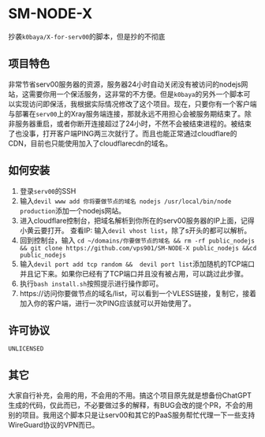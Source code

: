# SM-NODE-X

抄袭`k0baya/X-for-serv00`的脚本，但是抄的不彻底

## 项目特色
 非常节省serv00服务器的资源，服务器24小时自动关闭没有被访问的nodejs网站，这需要你用一个保活服务，这非常的不方便。但是`k0baya`的另外一个脚本可以实现访问即保活，我根据实际情况修改了这个项目。现在，只要你有一个客户端与部署在`serv00`上的Xray服务端连接，那就永远不用担心会被服务期结束了。除非服务器重启，或者你断开连接超过了24小时，不然不会被结束进程的。被结束了也没事，打开客户端PING两三次就行了。而且也能正常通过cloudflare的CDN，目前也只能使用加入了cloudflarecdn的域名。

## 如何安装

1. 登录`serv00`的SSH
2. 输入`devil www add 你将要做节点的域名 nodejs /usr/local/bin/node production`添加一个nodejs网站。
3. 进入cloudflare控制台，把域名解析到你所在的serv00服务器的IP上面，记得小黄云要打开。
   查看IP: 输入`devil vhost list`，除了s开头的都可以解析。
4. 回到控制台，输入 `cd ~/domains/你要做节点的域名 && rm -rf public_nodejs && git clone https://github.com/vps901/SM-NODE-X public_nodejs &&cd public_nodejs`
5. 输入`devil port add tcp random &&  devil port list`添加随机的TCP端口并且记下来。如果你已经有了TCP端口并且没有被占用，可以跳过此步骤。
6. 执行`bash install.sh`按照提示进行操作即可。
7. https://访问你要做节点的域名/list，可以看到一个VLESS链接，复制它，接着加入你的客户端，进行一次PING应该就可以开始使用了。

## 许可协议
`UNLICENSED`

## 其它

大家自行补充，会用的用，不会用的不用。搞这个项目原先就是想备份ChatGPT生成的代码，仅此而已，不必要做过多的解释，有BUG会改的提个PR，不会的用别的项目。我用这个脚本只是让serv00和其它的PaaS服务帮忙代理一下一些支持WireGuard协议的VPN而已。
